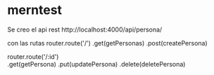 # merntest

Se creo el api rest
http://localhost:4000/api/persona/

con las rutas 
router.route('/')
    .get(getPersonas)
    .post(createPersona)

router.route('/:id')    
    .get(getPersona)
    .put(updatePersona)
    .delete(deletePersona)
